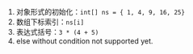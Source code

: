 1. 对象形式的初始化：`int[] ns = { 1, 4, 9, 16, 25}`
2. 数组下标索引：`ns[i]`
3. 表达式括号：`3 * (4 + 5)`
4. else without condition not supported yet.
